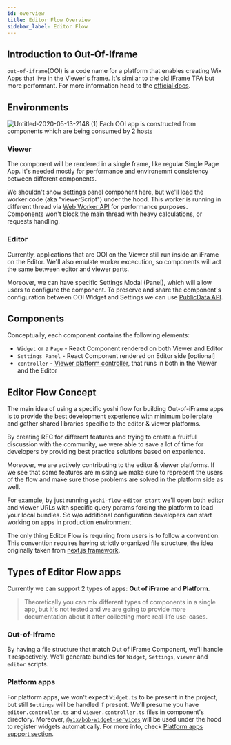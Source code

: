 ```yaml
---
id: overview
title: Editor Flow Overview
sidebar_label: Editor Flow
---
```


## Introduction to Out-Of-Iframe
`out-of-iframe`(OOI) is a code name for a platform that enables creating Wix Apps that live in the Viewer's frame. It's similar to the old IFrame TPA but more performant. For more information head to the [official docs](https://bo.wix.com/wix-docs/client/client-frameworks#out-of-iframe).


## Environments
![Untitled-2020-05-13-2148 (1)](https://user-images.githubusercontent.com/1521229/81853295-efc2a300-9564-11ea-9a80-98a71e91664c.png)
Each OOI app is constructed from components which are being consumed by 2 hosts

### Viewer
The component will be rendered in a single frame, like regular Single Page App. It's needed mostly for performance and environemnt consistency between different components.

We shouldn't show settings panel component here, but we'll load the worker code (aka "viewerScript") under the hood. This worker is running in different thread via [Web Worker API](https://developer.mozilla.org/en-US/docs/Web/API/Web_Workers_API/Using_web_workers) for performance purposes. Components won't block the main thread with heavy calculations, or requests handling.

### Editor
Currently, applications that are OOI on the Viewer still run inside an iFrame on the Editor.
We'll also emulate worker excecution, so components will act the same between editor and viewer parts.

Moreover, we can have specific Settings Modal (Panel), which will allow users to configure the component. To preserve and share the component's configuration between OOI Widget and Settings we can use [PublicData API](https://dev.wix.com/api/iframe-sdk/sdk/wix.data.public#sdk_wix.data.public_wixdatapublic).


## Components
Conceptually, each component contains the following elements:
* `Widget` or a `Page` - React Component rendered on both Viewer and Editor
* `Settings Panel` - React Component rendered on Editor side [optional]
* `controller` - [Viewer platform controller](https://bo.wix.com/wix-docs/client/client-viewer-platform/articles/lifecycle#client-viewer-platform_articles_lifecycle_createcontrollers), that runs in both in the Viewer and the Editor


## Editor Flow Concept
The main idea of using a specific yoshi flow for building Out-of-iFrame apps is to provide the best development experience with minimum boilerplate and gather shared libraries specific to the editor & viewer platforms.

By creating RFC for different features and trying to create a fruitful discussion with the community, we were able to save a lot of time for developers by providing best practice solutions based on experience.

Moreover, we are actively contributing to the editor & viewer platforms. If we see that some features are missing we make sure to represent the users of the flow and make sure those problems are solved in the platform side as well.

For example, by just running `yoshi-flow-editor start` we'll open both editor and viewer URLs with specific query params forcing the platform to load your local bundles. So w/o additional configuration developers can start working on apps in production environment.

The only thing Editor Flow is requiring from users is to follow a convention. This convention requires having strictly organized file structure, the idea originally taken from [next.js framework](https://nextjs.org/).

## Types of Editor Flow apps
Currently we can support 2 types of apps: **Out of iFrame**  and **Platform**. 
> Theoretically you can mix different types of components in a single app, but it's not tested and we are going to provide more documentation about it after collecting more real-life use-cases.

### Out-of-Iframe
By having a file structure that match Out of iFrame Component, we'll handle it respectively. We'll generate bundles for `Widget`, `Settings`, `viewer` and `editor` scripts.

### Platform apps
For platform apps, we won't expect `Widget.ts` to be present in the project, but still `Settings` will be handled if present. We'll presume you have `editor.controller.ts` and `viewer.controller.ts` files in component's directory.
Moreover, [`@wix/bob-widget-services`](https://github.com/wix-private/bob-widget-services) will be used under the hood to register widgets automatically.
For more info, check [Platform apps support section](./platform-apps-support.md).
